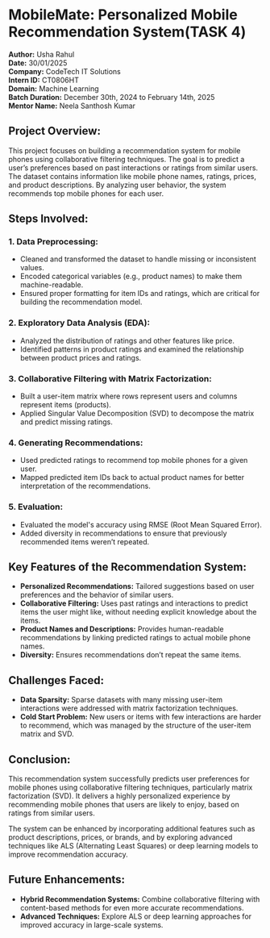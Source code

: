 
# MobileMate: Personalized Mobile Recommendation System(TASK 4)
**Author:** Usha Rahul  
**Date:** 30/01/2025  
**Company:** CodeTech IT Solutions  
**Intern ID:** CT0806HT  
**Domain:** Machine Learning  
**Batch Duration:** December 30th, 2024 to February 14th, 2025  
**Mentor Name:** Neela Santhosh Kumar  

## Project Overview:
This project focuses on building a recommendation system for mobile phones using collaborative filtering techniques. The goal is to predict a user’s preferences based on past interactions or ratings from similar users. The dataset contains information like mobile phone names, ratings, prices, and product descriptions. By analyzing user behavior, the system recommends top mobile phones for each user.

## Steps Involved:

### 1. **Data Preprocessing**:
   - Cleaned and transformed the dataset to handle missing or inconsistent values.
   - Encoded categorical variables (e.g., product names) to make them machine-readable.
   - Ensured proper formatting for item IDs and ratings, which are critical for building the recommendation model.

### 2. **Exploratory Data Analysis (EDA)**:
   - Analyzed the distribution of ratings and other features like price.
   - Identified patterns in product ratings and examined the relationship between product prices and ratings.

### 3. **Collaborative Filtering with Matrix Factorization**:
   - Built a user-item matrix where rows represent users and columns represent items (products).
   - Applied Singular Value Decomposition (SVD) to decompose the matrix and predict missing ratings.

### 4. **Generating Recommendations**:
   - Used predicted ratings to recommend top mobile phones for a given user.
   - Mapped predicted item IDs back to actual product names for better interpretation of the recommendations.

### 5. **Evaluation**:
   - Evaluated the model's accuracy using RMSE (Root Mean Squared Error).
   - Added diversity in recommendations to ensure that previously recommended items weren’t repeated.


## Key Features of the Recommendation System:
- **Personalized Recommendations:** Tailored suggestions based on user preferences and the behavior of similar users.
- **Collaborative Filtering:** Uses past ratings and interactions to predict items the user might like, without needing explicit knowledge about the items.
- **Product Names and Descriptions:** Provides human-readable recommendations by linking predicted ratings to actual mobile phone names.
- **Diversity:** Ensures recommendations don’t repeat the same items.

## Challenges Faced:
- **Data Sparsity:** Sparse datasets with many missing user-item interactions were addressed with matrix factorization techniques.
- **Cold Start Problem:** New users or items with few interactions are harder to recommend, which was managed by the structure of the user-item matrix and SVD.

## Conclusion:
This recommendation system successfully predicts user preferences for mobile phones using collaborative filtering techniques, particularly matrix factorization (SVD). It delivers a highly personalized experience by recommending mobile phones that users are likely to enjoy, based on ratings from similar users. 

The system can be enhanced by incorporating additional features such as product descriptions, prices, or brands, and by exploring advanced techniques like ALS (Alternating Least Squares) or deep learning models to improve recommendation accuracy.

## Future Enhancements:
- **Hybrid Recommendation Systems:** Combine collaborative filtering with content-based methods for even more accurate recommendations.
- **Advanced Techniques:** Explore ALS or deep learning approaches for improved accuracy in large-scale systems.

